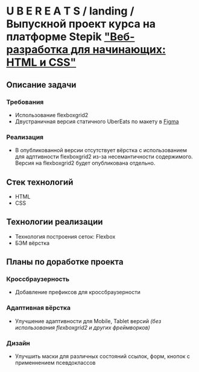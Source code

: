 # U B E R E A T S / landing / Выпускной проект курса на платформе Stepik ["Веб-разработка для начинающих: HTML и CSS"](https://stepik.org/course/38218/syllabus)

## Описание задачи

### Требования

- Использование flexboxgrid2
- Двустраничная версия статичного UberEats по макету в [Figma](https://www.figma.com/file/8lxQ3PGYTHQsCgTXnEJre8/Uber-Eats?node-id=0%3A1)

### Реализация

- В опубликованной версии отсутствует вёрстка с использованием для адптивности flexboxgrid2 из-за несемантичности содержимого. Версия на flexboxgrid2 будет опубликована отдельно.

## Стек технологий

- HTML
- CSS

## Технологии реализации

- Технология построения сеток: Flexbox
- БЭМ вёрстка

## Планы по доработке проекта

### Кроссбраузерность

- Добавление префиксов для кроссбраузерности

### Адаптивная вёрстка

- Улучшение адаптивности для Mobile, Tablet версий _(без использования flexboxgrid2 и других фреймворков)_

### Дизайн

- Улучшить маски для различных состояний ссылок, форм, кнопок с применнением псевдоклассов
